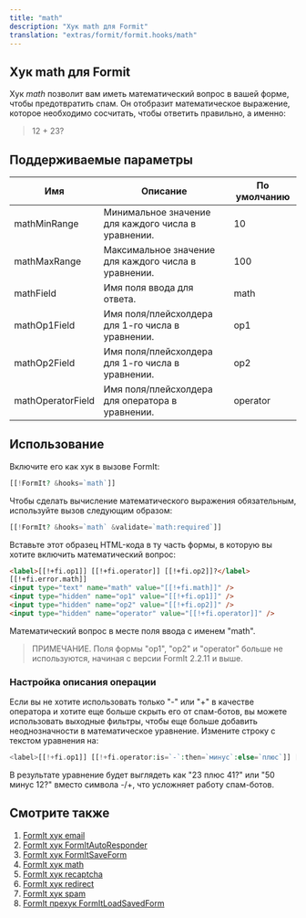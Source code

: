 ```yaml
---
title: "math"
description: "Хук math для Formit"
translation: "extras/formit/formit.hooks/math"
---
```


## Хук math для Formit

Хук _math_ позволит вам иметь математический вопрос в вашей форме, чтобы предотвратить спам. Он отобразит математическое выражение, которое необходимо сосчитать, чтобы ответить правильно, а именно:

> 12 + 23?

## Поддерживаемые параметры

| Имя               | Описание                                             | По умолчанию |
| ----------------- | ---------------------------------------------------- | ------------ |
| mathMinRange      | Минимальное значение для каждого числа в уравнении.  | 10           |
| mathMaxRange      | Максимальное значение для каждого числа в уравнении. | 100          |
| mathField         | Имя поля ввода для ответа.                           | math         |
| mathOp1Field      | Имя поля/плейсхолдера для 1-го числа в уравнении.    | op1          |
| mathOp2Field      | Имя поля/плейсхолдера для 1-го числа в уравнении.    | op2          |
| mathOperatorField | Имя поля/плейсхолдера для оператора в уравнении.     | operator     |

## Использование

Включите его как хук в вызове FormIt:

```php
[[!FormIt? &hooks=`math`]]
```

Чтобы сделать вычисление математического выражения обязательным, используйте вызов следующим образом:

```php
[[!FormIt? &hooks=`math` &validate=`math:required`]]
```

Вставьте этот образец HTML-кода в ту часть формы, в которую вы хотите включить математический вопрос:

```html
<label>[[!+fi.op1]] [[!+fi.operator]] [[!+fi.op2]]?</label>
[[!+fi.error.math]]
<input type="text" name="math" value="[[!+fi.math]]" />
<input type="hidden" name="op1" value="[[!+fi.op1]]" />
<input type="hidden" name="op2" value="[[!+fi.op2]]" />
<input type="hidden" name="operator" value="[[!+fi.operator]]" />
```

Математический вопрос в месте поля ввода с именем "math".

> ПРИМЕЧАНИЕ. Поля формы "op1", "op2" и "operator" больше не используются, начиная с версии FormIt 2.2.11 и выше.

### Настройка описания операции

Если вы не хотите использовать только "-" или "+" в качестве оператора и хотите еще больше скрыть его от спам-ботов, вы можете использовать выходные фильтры, чтобы еще больше добавить неоднозначности в математическое уравнение. Измените строку с текстом уравнения на:

```php
<label>[[!+fi.op1]] [[!+fi.operator:is=`-`:then=`минус`:else=`плюс`]] [[!+fi.op2]]?</label>
```

В результате уравнение будет выглядеть как "23 плюс 41?" или "50 минус 12?" вместо символа -/+, что усложняет работу спам-ботов.

## Смотрите также

1. [FormIt хук email](extras/formit/formit.hooks/email)
2. [FormIt хук FormItAutoResponder](extras/formit/formit.hooks/formitautoresponder)
3. [FormIt хук FormItSaveForm](extras/formit/formit.hooks/formitsaveform)
4. [FormIt хук math](extras/formit/formit.hooks/math)
5. [FormIt хук recaptcha](extras/formit/formit.hooks/recaptcha)
6. [FormIt хук redirect](extras/formit/formit.hooks/redirect)
7. [FormIt хук spam](extras/formit/formit.hooks/spam)
8. [FormIt прехук FormItLoadSavedForm](extras/formit/formit.hooks/prehooks.formitloadsavedform)

